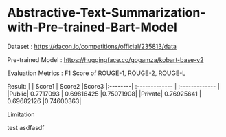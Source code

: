 # Abstractive-Text-Summarization-with-Pre-trained-Bart-Model

Dataset : https://dacon.io/competitions/official/235813/data

Pre-trained Model : https://huggingface.co/gogamza/kobart-base-v2

Evaluation Metrics : F1 Score of ROUGE-1, ROUGE-2, ROUGE-L

Result:
| | Score1  | Score2 |Score3
|:--------| :------------- | :------------- |
|Public| 0.7717093  | 0.69816425  |0.75071908|
|Private| 0.76925641  | 0.69682126  |0.74600363|

Limitation

test
asdfasdf
